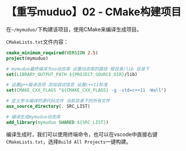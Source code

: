 # 【重写muduo】02 - CMake构建项目


在`~/mymuduo/`下构建该项目，使用CMake来编译生成项目。

`CMakeLists.txt`文件内容：  
```cmake
cmake_minimum_required(VERSION 2.5)
project(mymuduo)

# mymuduo最终编译为so动态库 设置动态库的路径 根目录/lib 目录下
set(LIBRARY_OUTPUT_PATH ${PROJECT_SOURCE_DIR}/lib)

# 设置g++编译选项 添加调试信息 设置c++11标准
set(CMAKE_CXX_FLAGS "${CMAKE_CXX_FLAGS} -g -std=c++11 -Wall")

# 定义参与编译的源代码文件 当前目录下的所有文件
aux_source_directory(. SRC_LIST)

# 编译生成mymuduo动态库
add_library(mymuduo SHARED ${SRC_LIST})
```


编译生成时，我们可以使用终端命令，也可以在vscode中直接右键`CMakeLists.txt`，选择`Build All Projects`一键构建。
